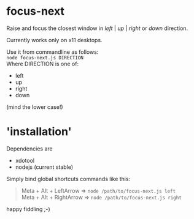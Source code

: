 # focus-next
Raise and focus the closest window in *left* | *up* | *right* or *down* direction.

Currently works only on x11 desktops.

Use it from commandline as follows:  
`node focus-next.js DIRECTION`  
Where DIRECTION is one of:
* left
* up
* right
* down

(mind the lower case!)

# 'installation'
Dependencies are
* xdotool
* nodejs (current stable)

Simply bind global shortcuts commands like this:
> Meta + Alt + LeftArrow => `node /path/to/focus-next.js left`  
> Meta + Alt + RightArrow => `node /path/to/focus-next.js right`  




happy fiddling ;-)
